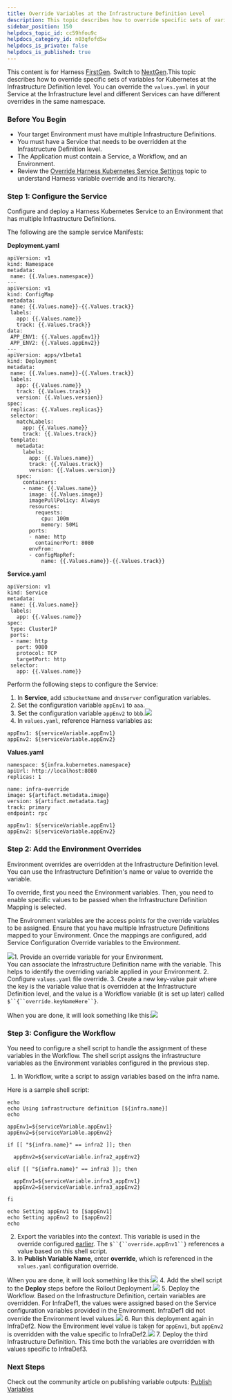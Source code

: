 ```yaml
---
title: Override Variables at the Infrastructure Definition Level
description: This topic describes how to override specific sets of variables for Kubernetes at the Infrastructure Definition level.
sidebar_position: 150
helpdocs_topic_id: cc59hfou9c
helpdocs_category_id: n03qfofd5w
helpdocs_is_private: false
helpdocs_is_published: true
---
```


This content is for Harness [FirstGen](/article/1fjmm4by22). Switch to [NextGen](/article/t57uzu1i41).This topic describes how to override specific sets of variables for Kubernetes at the Infrastructure Definition level. You can override the `values.yaml` in your Service at the Infrastructure level and different Services can have different overrides in the same namespace.

### Before You Begin

* Your target Environment must have multiple Infrastructure Definitions.
* You must have a Service that needs to be overridden at the Infrastructure Definition level.
* The Application must contain a Service, a Workflow, and an Environment.
* Review the [Override Harness Kubernetes Service Settings](/article/ycacqs7tlx-override-harness-kubernetes-service-settings) topic to understand Harness variable override and its hierarchy.

### Step 1: Configure the Service

Configure and deploy a Harness Kubernetes Service to an Environment that has multiple Infrastructure Definitions.

The following are the sample service Manifests: 

**Deployment.yaml**


```
apiVersion: v1  
kind: Namespace  
metadata:  
 name: {{.Values.namespace}}  
---  
apiVersion: v1  
kind: ConfigMap  
metadata:  
 name: {{.Values.name}}-{{.Values.track}}  
 labels:  
   app: {{.Values.name}}  
   track: {{.Values.track}}  
data:  
 APP_ENV1: {{.Values.appEnv1}}  
 APP_ENV2: {{.Values.appEnv2}}  
---  
apiVersion: apps/v1beta1  
kind: Deployment  
metadata:  
 name: {{.Values.name}}-{{.Values.track}}  
 labels:  
   app: {{.Values.name}}  
   track: {{.Values.track}}  
   version: {{.Values.version}}  
spec:  
 replicas: {{.Values.replicas}}  
 selector:  
   matchLabels:  
     app: {{.Values.name}}  
     track: {{.Values.track}}  
 template:  
   metadata:  
     labels:  
       app: {{.Values.name}}  
       track: {{.Values.track}}  
       version: {{.Values.version}}  
   spec:  
     containers:  
     - name: {{.Values.name}}  
       image: {{.Values.image}}  
       imagePullPolicy: Always  
       resources:  
         requests:  
           cpu: 100m  
           memory: 50Mi  
       ports:  
       - name: http  
         containerPort: 8080  
       envFrom:  
       - configMapRef:  
           name: {{.Values.name}}-{{.Values.track}}
```
**Service.yaml**


```
apiVersion: v1  
kind: Service  
metadata:  
 name: {{.Values.name}}  
 labels:  
   app: {{.Values.name}}  
spec:  
 type: ClusterIP  
 ports:  
 - name: http  
   port: 9080  
   protocol: TCP  
   targetPort: http  
 selector:  
   app: {{.Values.name}}
```
Perform the following steps to configure the Service:

1. In **Service**, add `s3bucketName` and `dnsServer` configuration variables.
2. Set the configuration variable `appEnv1` to `aaa`.
3. Set the configuration variable `appEnv2` to `bbb`.![](https://files.helpdocs.io/kw8ldg1itf/articles/cc59hfou9c/1620840081811/lcy-1-m-44-xe-xg-ixh-95-f-qcqhamhe-kqci-tckau-vln-0-s-8-zcfofcdu-9-wcbgr-h-9-kcy-pf-clq-yh-923-iggaevg-zza-2-a-6-t-4-yrvi-1-c-nwk-bzyj-4-tbr-6-okx-8-kulq-igw-22-tzczhj-01-rjq-n-4-mz-zl-q)
4. In `values.yaml`, reference Harness variables as:  
  
`appEnv1: ${serviceVariable.appEnv1}`  
`appEnv2: ${serviceVariable.appEnv2}`  
  
**Values.yaml**  
  

```
namespace: ${infra.kubernetes.namespace}  
apiUrl: http://localhost:8080  
replicas: 1  
   
name: infra-override  
image: ${artifact.metadata.image}  
version: ${artifact.metadata.tag}  
track: primary  
endpoint: rpc  
   
appEnv1: ${serviceVariable.appEnv1}  
appEnv2: ${serviceVariable.appEnv2}
```

### Step 2: Add the Environment Overrides

Environment overrides are overridden at the Infrastructure Definition level. You can use the Infrastructure Definition's name or value to override the variable.

To override, first you need the Environment variables. Then, you need to enable specific values to be passed when the Infrastructure Definition Mapping is selected.

The Environment variables are the access points for the override variables to be assigned. Ensure that you have multiple Infrastructure Definitions mapped to your Environment. Once the mappings are configured, add Service Configuration Override variables to the Environment.

![](https://files.helpdocs.io/kw8ldg1itf/articles/cc59hfou9c/1620840082055/d-folatv-mwxck-7-k-vmr-rm-jg-uexx-2-l-wc-4-d-f-2-xlw-shd-o-3-vn-ym-m-5-b-ay-ytxj-l-8-i-49-d-na-mzjck-tobuw-9-x-uxcjx-gyls-01-6-f-reslz-aj-rdrce-1-g-p-0-lq-dvo-b-6-l-l-7-lf-o-7-sne-5-nnx-2-ytp-equw)1. Provide an override variable for your Environment.  
You can associate the Infrastructure Definition name with the variable. This helps to identify the overriding variable applied in your Environment.
2. Configure `values.yaml` file override.
3. Create a new key-value pair where the key is the variable value that is overridden at the Infrastructure Definition level, and the value is a Workflow variable (it is set up later) called `$``{``override.keyNameHere``}`.  
  
When you are done, it will look something like this:![](https://files.helpdocs.io/kw8ldg1itf/articles/cc59hfou9c/1620840082287/ybkdt-gza-qd-n-8-y-w-30-mcv-xvcnp-l-fsvbw-r-7-af-ao-0-wgb-3-ih-qae-xhld-jz-f-91-tpx-xlf-3-y-qh-p-cfy-5-ohmd-pv-7-l-e-yin-3-hnezs-m-8-f-kcpuhkw-cfj-uttoxounv-qd-6-l-u-8-h-qy-7-ya-9373-ya-zay)

### Step 3: Configure the Workflow

You need to configure a shell script to handle the assignment of these variables in the Workflow. The shell script assigns the infrastructure variables as the Environment variables configured in the previous step.

1. In Workflow, write a script to assign variables based on the infra name.  
  
Here is a sample shell script:  
  

```
echo  
echo Using infrastructure definition [${infra.name}]  
echo  
  
appEnv1=${serviceVariable.appEnv1}  
appEnv2=${serviceVariable.appEnv2}  
  
if [[ "${infra.name}" == infra2 ]]; then  
  
  appEnv2=${serviceVariable.infra2_appEnv2}  
  
elif [[ "${infra.name}" == infra3 ]]; then  
  
  appEnv1=${serviceVariable.infra3_appEnv1}  
  appEnv2=${serviceVariable.infra3_appEnv2}  
  
fi  
  
echo Setting appEnv1 to [$appEnv1]  
echo Setting appEnv2 to [$appEnv2]  
echo
```
2. Export the variables into the context. This variable is used in the override configured [earlier](https://docs.harness.io/article/cc59hfou9c-override-variables-per-infrastructure-definition#step_1_configure_the_service). The `$``{``override.appEnv1``}` references a value based on this shell script.
3. In **Publish Variable Name**, enter **override**, which is referenced in the `values.yaml` configuration override.  
  
When you are done, it will look something like this:![](https://files.helpdocs.io/kw8ldg1itf/articles/cc59hfou9c/1620840082509/kr-ms-scg-7-uh-cv-1-cu-7-og-n-geukf-dx-8-gydf-k-5-udva-7-ctud-cxq-8-fxpfl-cms-8-rs-jfrvr-ycrgxh-is-1-m-r-41-wvnycla-zi-ejfomu-5-lp-ci-8-mcc-wf-jc-7-nhr-3-y-8-p-11-i-33-k-3-gg-3-x-gprqa-ab-euy)
4. Add the shell script to the **Deploy** steps before the Rollout Deployment.![](https://files.helpdocs.io/kw8ldg1itf/articles/cc59hfou9c/1620840082782/r-hmsjj-dxtyc-ixhlfcb-xx-iyu-ede-2-d-1-rithv-vi-ktl-pw-9-c-lrj-na-20-ly-1-wabz-h-2-um-349-zznctv-2-ndg-te-sod-6-vdmm-0-xkl-co-oze-suqfr-2-woxz-3-eni-kg-vyi-gnycbabwhj-2-jpi-dri-ye-qrk)
5. Deploy the Workflow. Based on the Infrastructure Definition, certain variables are overridden. For InfraDef1, the values were assigned based on the Service configuration variables provided in the Environment. InfraDef1 did not override the Environment level values.![](https://files.helpdocs.io/kw8ldg1itf/articles/cc59hfou9c/1620840082963/52-isg-2-pml-9-smgo-1-k-4-caxzi-7-nt-srk-8-ky-8-qrk-g-ajwxy-5-hj-ll-rp-2-tdlz-v-lmlrkqc-bsjn-mi-lw-4-c-388-s-5-f-puyp-hkxcz-j-dxj-a-0-ga-3-rw-7-co-equxym-nnxz-q-454-a-74-p-1-lz-6-30-v-yub-4)
6. Run this deployment again in InfraDef2. Now the Environment level value is taken for `appEnv1`, but `appEnv2` is overridden with the value specific to InfraDef2.![](https://files.helpdocs.io/kw8ldg1itf/articles/cc59hfou9c/1620840083234/lxqd-pot-1-unum-skw-enx-6-doc-9-s-nd-dmop-ks-sn-5-jatf-rdwkh-7-c-z-3-srca-egd-7-s-3-wwh-iwh-9-jc-4-zro-bir-lgnkjyy-zh-buvc-tpk-0-t-dcrf-og-yvqofbt-pcaxfl-vf-eyors-v-9-u-98-zu-1-tl-vdiddw-8)
7. Deploy the third Infrastructure Definition. This time both the variables are overridden with values specific to InfraDef3.

### Next Steps

Check out the community article on publishing variable outputs: [Publish Variables](https://community.harness.io/t/publish-variables/227)


